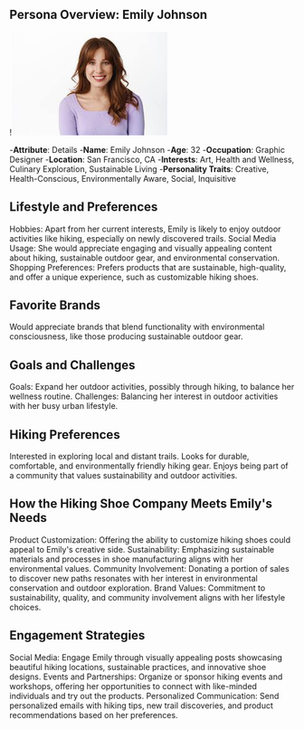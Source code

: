 ## Persona Overview: Emily Johnson

!![Example Image](images/persona.png)


-**Attribute**: Details
-**Name**: Emily Johnson
-**Age**: 32
-**Occupation**: Graphic Designer
-**Location**: San Francisco, CA
-**Interests**: Art, Health and Wellness, Culinary Exploration, Sustainable Living
-**Personality Traits**: Creative, Health-Conscious, Environmentally Aware, Social, Inquisitive

## Lifestyle and Preferences

Hobbies: Apart from her current interests, Emily is likely to enjoy outdoor activities like hiking, especially on newly discovered trails.
Social Media Usage: She would appreciate engaging and visually appealing content about hiking, sustainable outdoor gear, and environmental conservation.
Shopping Preferences: Prefers products that are sustainable, high-quality, and offer a unique experience, such as customizable hiking shoes.

## Favorite Brands

Would appreciate brands that blend functionality with environmental consciousness, like those producing sustainable outdoor gear.

## Goals and Challenges

Goals: Expand her outdoor activities, possibly through hiking, to balance her wellness routine.
Challenges: Balancing her interest in outdoor activities with her busy urban lifestyle.

## Hiking Preferences

Interested in exploring local and distant trails.
Looks for durable, comfortable, and environmentally friendly hiking gear.
Enjoys being part of a community that values sustainability and outdoor activities.

## How the Hiking Shoe Company Meets Emily's Needs

Product Customization: Offering the ability to customize hiking shoes could appeal to Emily's creative side.
Sustainability: Emphasizing sustainable materials and processes in shoe manufacturing aligns with her environmental values.
Community Involvement: Donating a portion of sales to discover new paths resonates with her interest in environmental conservation and outdoor exploration.
Brand Values: Commitment to sustainability, quality, and community involvement aligns with her lifestyle choices.

## Engagement Strategies

Social Media: Engage Emily through visually appealing posts showcasing beautiful hiking locations, sustainable practices, and innovative shoe designs.
Events and Partnerships: Organize or sponsor hiking events and workshops, offering her opportunities to connect with like-minded individuals and try out the products.
Personalized Communication: Send personalized emails with hiking tips, new trail discoveries, and product recommendations based on her preferences.